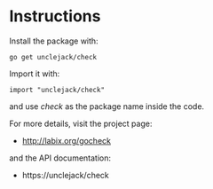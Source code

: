 Instructions
============

Install the package with:

    go get unclejack/check
    
Import it with:

    import "unclejack/check"

and use _check_ as the package name inside the code.

For more details, visit the project page:

* http://labix.org/gocheck

and the API documentation:

* https://unclejack/check
